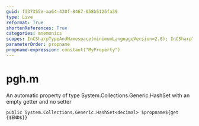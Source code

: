 ```yaml
---
guid: f337355e-aa64-430f-8467-058b5125fa39
type: Live
reformat: True
shortenReferences: True
categories: mnemonics
scopes: InCSharpTypeAndNamespace(minimumLanguageVersion=2.0); InCSharpTypeMember(minimumLanguageVersion=2.0)
parameterOrder: propname
propname-expression: constant("MyProperty")
---
```


# pgh.m

An automatic property of type System.Collections.Generic.HashSet<decimal> with an empty getter and no setter

```
public System.Collections.Generic.HashSet<decimal> $propname${get {$END$}}
```
